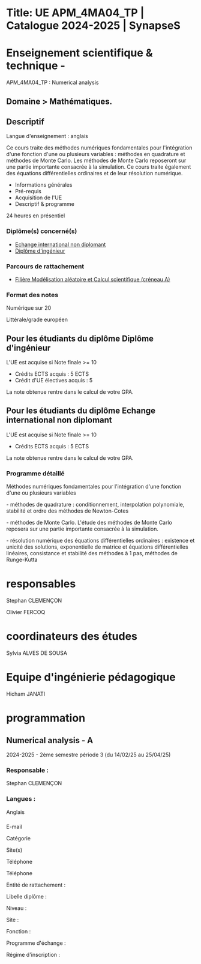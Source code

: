 # Title: UE APM_4MA04_TP | Catalogue 2024-2025 | SynapseS

#  [ ](/catalogue/2024-2025) Enseignement scientifique & technique \-
APM_4MA04_TP : Numerical analysis

## Domaine > Mathématiques.

## Descriptif

Langue d'enseignement : anglais

Ce cours traite des méthodes numériques fondamentales pour l'intégration d'une
fonction d'une ou plusieurs variables : méthodes en quadrature et méthodes de
Monte Carlo. Les méthodes de Monte Carlo reposeront sur une partie importante
consacrée à la simulation. Ce cours traite également des équations
différentielles ordinaires et de leur résolution numérique.

  * Informations générales
  * Pré-requis
  * Acquisition de l'UE
  * Descriptif & programme

24 heures en présentiel

### Diplôme(s) concerné(s)

  * [Echange international non diplomant](/catalogue/2024-2025/diplome/1/PEI-echange-international-non-diplomant)
  * [Diplôme d'ingénieur](/catalogue/2024-2025/diplome/4/ING-diplome-d-ingenieur)

### Parcours de rattachement

  * [Filière Modélisation aléatoire et Calcul scientifique (créneau A)](/catalogue/2024-2025/parcours/1373/MACS-filiere-modelisation-aleatoire-et-calcul-scientifique-creneau-a)

### Format des notes

Numérique sur 20

Littérale/grade européen

## Pour les étudiants du diplôme Diplôme d'ingénieur

L'UE est acquise si Note finale >= 10

  * Crédits ECTS acquis : 5 ECTS
  * Crédit d'UE électives acquis : 5

La note obtenue rentre dans le calcul de votre GPA.

## Pour les étudiants du diplôme Echange international non diplomant

L'UE est acquise si Note finale >= 10

  * Crédits ECTS acquis : 5 ECTS

La note obtenue rentre dans le calcul de votre GPA.

### Programme détaillé

Méthodes numériques fondamentales pour l'intégration d'une fonction d'une ou
plusieurs variables

\- méthodes de quadrature : conditionnement, interpolation polynomiale,
stabilité et ordre des méthodes de Newton-Cotes

\- méthodes de Monte Carlo. L'étude des méthodes de Monte Carlo reposera sur
une partie importante consacrée à la simulation.

\- résolution numérique des équations différentielles ordinaires : existence
et unicité des solutions, exponentielle de matrice et équations
différentielles linéaires, consistance et stabilité des méthodes à 1 pas,
méthodes de Runge-Kutta

# responsables

Stephan CLEMENÇON

Olivier FERCOQ

# coordinateurs des études

Sylvia ALVES DE SOUSA

# Equipe d'ingénierie pédagogique

Hicham JANATI

# programmation

## Numerical analysis - A

2024-2025 - 2ème semestre période 3 (du 14/02/25 au 25/04/25)

### Responsable :

Stephan CLEMENÇON

### Langues :

Anglais

###

E-mail

Catégorie

Site(s)

Téléphone

Téléphone

Entité de rattachement :

Libelle diplôme :

Niveau :

Site :

Fonction :

Programme d'échange :

Régime d'inscription :

